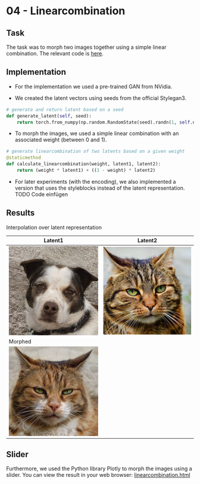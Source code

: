 # 04 - Linearcombination
## Task
The task was to morph two images together using a simple linear combination. The relevant code is [here](../stylegan3/a1_linearcombination.py).

## Implementation
- For the implementation we used a pre-trained GAN from NVidia.

- We created the latent vectors using seeds from the official Stylegan3.
```python
# generate and return latent based on a seed
def generate_latent(self, seed):
    return torch.from_numpy(np.random.RandomState(seed).randn(1, self.network.z_dim)).to(self.device)
```

- To morph the images, we used a simple linear combination with an associated weight (between 0 and 1).
```python
# generate linearcombination of two latents based on a given weight
@staticmethod
def calculate_linearcombination(weight, latent1, latent2):
    return (weight * latent1) + ((1 - weight) * latent2)
```

- For later experiments (with the encoding), we also implemented a version that uses the styleblocks instead of the latent representation. 
TODO Code einfügen

## Results
Interpolation over latent representation

| Latent1                                        | Latent2                                        |
|------------------------------------------------|------------------------------------------------|
| ![latent1](./results/1_assignment/latent1.png) | ![latent2](./results/1_assignment/latent2.png) |
| Morphed                                        |
| ![morphed](./results/1_assignment/morphed.png) |

## Slider
Furthermore, we used the Python library Plotly to morph the images using a slider.
You can view the result in your web browser: 
[linearcombination.html](./results/1_assignment/a1_linearcombination.html)
